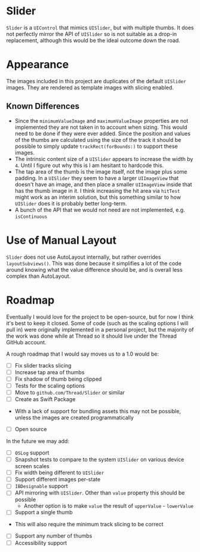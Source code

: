 # Slider

`Slider` is a `UIControl` that mimics `UISlider`, but with multiple thumbs. It does not perfectly mirror the API of `UISlider` so is not suitable as a drop-in replacement, although this would be the ideal outcome down the road.

# Appearance

The images included in this project are duplicates of the default `UISlider` images. They are rendered as template images with slicing enabled.

## Known Differences

 - Since the `minimumValueImage` and `maximumValueImage` properties are not implemented they are not taken in to account when sizing. This would need to be done if they were ever added. Since the position and values of the thumbs are calculated using the size of the track it should be possible to simply update `trackRect(forBounds:)` to support these images.
 - The intrinsic content size of a `UISlider` appears to increase the width by `4`. Until I figure out why this is I am hesitant to hardcode this.
 - The tap area of the thumb is the image itself, not the image plus some padding. In a `UISlider` they seem to have a larger `UIImageView` that doesn't have an image, and then place a smaller `UIImageView` inside that has the thumb image in it. I think increasing the hit area via `hitTest` might work as an interim solution, but this something similar to how `UISlider` does it is probably better long-term.
 - A bunch of the API that we would not need are not implemented, e.g. `isContinuous`

# Use of Manual Layout

`Slider` does not use AutoLayout internally, but rather overrides `layoutSubviews()`. This was done because it simplifies a lot of the code around knowing what the value difference should be, and is overall less complex than AutoLayout.

# Roadmap

Eventually I would love for the project to be open-source, but for now I think it's best to keep it closed. Some of code (such as the scaling options I will pull in) were originally implemented in a personal project, but the majority of the work was done while at Thread so it should live under the Thread GitHub account.

A rough roadmap that I would say moves us to a 1.0 would be:

 - [ ] Fix slider tracks slicing
 - [ ] Increase tap area of thumbs
 - [ ] Fix shadow of thumb being clipped
 - [ ] Tests for the scaling options
 - [ ] Move to `github.com/Thread/Slider` or similar
 - [ ] Create as Swift Package
  - With a lack of support for bundling assets this may not be possible, unless the images are created programmatically
 - [ ] Open source

In the future we may add:

 - [ ] `OSLog` support
 - [ ] Snapshot tests to compare to the system `UISlider` on various device screen scales
 - [ ] Fix width being different to `UISlider`
 - [ ] Support different images per-state
 - [ ] `IBDesignable` support
 - [ ] API mirroring with `UISlider`. Other than `value` property this should be possible
   - Another option is to make `value` the result of `upperValue` - `lowerValue`
 - [ ] Support a single thumb
  - This will also require the minimum track slicing to be correct
 - [ ] Support any number of thumbs
 - [ ] Accessibility support